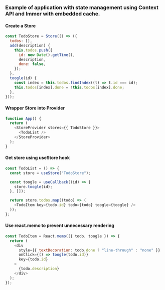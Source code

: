 ### Example of application with state management using Context API and Immer with embedded cache.

#### Create a Store

```js
const TodoStore = Store(() => ({
  todos: [],
  add(description) {
    this.todos.push({
      id: new Date().getTime(),
      description,
      done: false,
    });
  },
  toogle(id) {
    const index = this.todos.findIndex((t) => t.id === id);
    this.todos[index].done = !this.todos[index].done;
  },
}));
```

#### Wrapper Store into Provider

```js
function App() {
  return (
    <StoreProvider stores={{ TodoStore }}>
      <TodoList />
    </StoreProvider>
  );
}
```

#### Get store using useStore hook

```js
const TodoList = () => {
  const store = useStore("TodoStore");

  const toogle = useCallback((id) => {
    store.toogle(id);
  }, []);

  return store.todos.map((todo) => (
    <TodoItem key={todo.id} todo={todo} toogle={toogle} />
  ));
};
```

#### Use react.memo to prevent unnecessary rendering

```js
const TodoItem = React.memo(({ todo, toogle }) => {
  return (
    <div
      style={{ textDecoration: todo.done ? "line-through" : "none" }}
      onClick={() => toogle(todo.id)}
      key={todo.id}
    >
      {todo.description}
    </div>
  );
});
```
